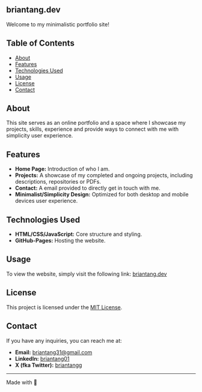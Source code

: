 ## briantang.dev

Welcome to my minimalistic portfolio site!

## Table of Contents

- [About](#about)
- [Features](#features)
- [Technologies Used](#technologies-used)
- [Usage](#usage)
- [License](#license)
- [Contact](#contact)

## About

This site serves as an online portfolio and a space where I showcase my projects, skills, experience and provide ways to connect with me with simplicity user experience.

## Features

- **Home Page:** Introduction of who I am.
- **Projects:** A showcase of my completed and ongoing projects, including descriptions, repositories or PDFs.
- **Contact:** A email provided to directly get in touch with me.
- **Minimalist/Simplicity Design:** Optimized for both desktop and mobile devices user experience.

## Technologies Used

- **HTML/CSS/JavaScript:** Core structure and styling.
- **GitHub-Pages:** Hosting the website.

## Usage

To view the website, simply visit the following link: [briantang.dev](https://briantang.dev)

## License

This project is licensed under the [MIT License](LICENSE).

## Contact

If you have any inquiries, you can reach me at:

- **Email:** briantang31@gmail.com
- **LinkedIn:** [briantang01](https://www.linkedin.com/in/briantang01/)
- **X (fka Twitter):** [briantangg](https://x.com/briantangg)

------

Made with 🩶 

